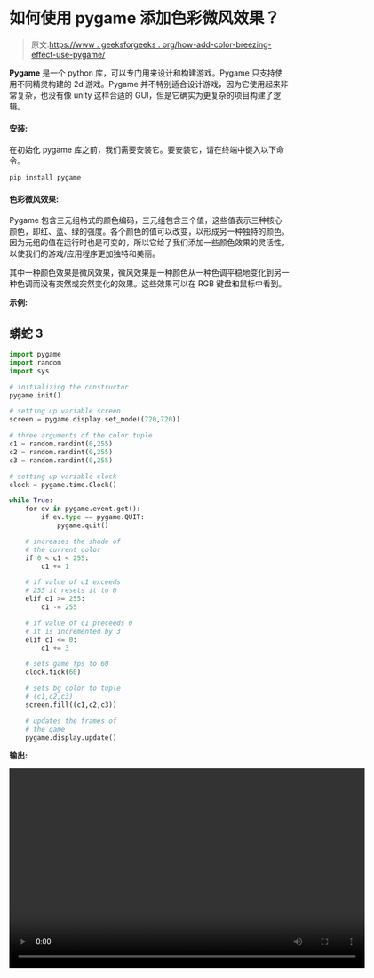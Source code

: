 # 如何使用 pygame 添加色彩微风效果？

> 原文:[https://www . geeksforgeeks . org/how-add-color-breezing-effect-use-pygame/](https://www.geeksforgeeks.org/how-to-add-color-breezing-effect-using-pygame/)

**Pygame** 是一个 python 库，可以专门用来设计和构建游戏。Pygame 只支持使用不同精灵构建的 2d 游戏。Pygame 并不特别适合设计游戏，因为它使用起来非常复杂，也没有像 unity 这样合适的 GUI，但是它确实为更复杂的项目构建了逻辑。

#### 安装:

在初始化 pygame 库之前，我们需要安装它。要安装它，请在终端中键入以下命令。

```py
pip install pygame
```

#### 色彩微风效果:

Pygame 包含三元组格式的颜色编码，三元组包含三个值，这些值表示三种核心颜色，即红、蓝、绿的强度。各个颜色的值可以改变，以形成另一种独特的颜色。因为元组的值在运行时也是可变的，所以它给了我们添加一些颜色效果的灵活性，以使我们的游戏/应用程序更加独特和美丽。

其中一种颜色效果是微风效果，微风效果是一种颜色从一种色调平稳地变化到另一种色调而没有突然或突然变化的效果。这些效果可以在 RGB 键盘和鼠标中看到。

**示例:**

## 蟒蛇 3

```py
import pygame
import random
import sys

# initializing the constructor
pygame.init()

# setting up variable screen
screen = pygame.display.set_mode((720,720))

# three arguments of the color tuple
c1 = random.randint(0,255)
c2 = random.randint(0,255)
c3 = random.randint(0,255)

# setting up variable clock
clock = pygame.time.Clock()

while True:
    for ev in pygame.event.get():
        if ev.type == pygame.QUIT:
            pygame.quit()

    # increases the shade of
    # the current color
    if 0 < c1 < 255:
        c1 += 1

    # if value of c1 exceeds
    # 255 it resets it to 0
    elif c1 >= 255:
        c1 -= 255

    # if value of c1 preceeds 0
    # it is incremented by 3
    elif c1 <= 0:
        c1 += 3

    # sets game fps to 60
    clock.tick(60)

    # sets bg color to tuple
    # (c1,c2,c3)
    screen.fill((c1,c2,c3))

    # updates the frames of
    # the game
    pygame.display.update()
```

**输出:**

<video class="wp-video-shortcode" id="video-386339-1" width="640" height="360" preload="metadata" controls=""><source type="video/webm" src="https://media.geeksforgeeks.org/wp-content/uploads/20200318152551/python-pygame-breezing-effect.webm?_=1">[https://media.geeksforgeeks.org/wp-content/uploads/20200318152551/python-pygame-breezing-effect.webm](https://media.geeksforgeeks.org/wp-content/uploads/20200318152551/python-pygame-breezing-effect.webm)</video>